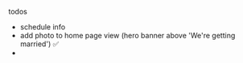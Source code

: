 todos
- schedule info
- add photo to home page view (hero banner above 'We're getting married') ✅
- 
